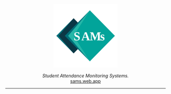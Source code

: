 <p align="center">
  <img alt="SAMS" src="docs/SAMS.svg?sanitize=true" width="200">
</p>
<p align="center"><i>Student Attendance Monitoring Systems.</i>
<br>
<a href="sams.web.app">sams.web.app</a>
</p>

---
